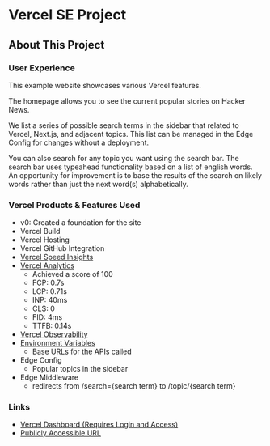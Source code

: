 # Vercel SE Project

## About This Project

### User Experience
This example website showcases various Vercel features.

The homepage allows you to see the current popular stories on Hacker News.

We list a series of possible search terms in the sidebar that related to Vercel, Next.js, and adjacent topics.  This list can be managed in the Edge Config for changes without a deployment.

You can also search for any topic you want using the search bar.  The search bar uses typeahead functionality based on a list of english words.  An opportunity for improvement is to base the results of the search on likely words rather than just the next word(s) alphabetically.
 
### Vercel Products & Features Used
- v0: Created a foundation for the site
- Vercel Build
- Vercel Hosting
- Vercel GitHub Integration
- [Vercel Speed Insights](https://vercel.com/rawwebdesigns-projects/vercel-se-project/speed-insights)
- [Vercel Analytics](https://vercel.com/rawwebdesigns-projects/vercel-se-project/analytics)
  - Achieved a score of 100
  - FCP: 0.7s
  - LCP: 0.71s
  - INP: 40ms
  - CLS: 0
  - FID: 4ms
  - TTFB: 0.14s
- [Vercel Observability](https://vercel.com/rawwebdesigns-projects/vercel-se-project/observability)
- [Environment Variables](https://vercel.com/rawwebdesigns-projects/vercel-se-project/settings/environment-variables)
  - Base URLs for the APIs called
- Edge Config
  - Popular topics in the sidebar
- Edge Middleware
  - redirects from /search={search term} to /topic/{search term}

### Links
- [Vercel Dashboard (Requires Login and Access)](https://vercel.com/rawwebdesigns-projects/vercel-se-project)
- [Publicly Accessible URL](https://vercel-se-project.vercel.app/)